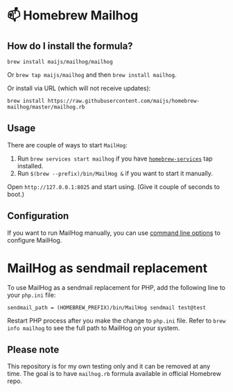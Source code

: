 # :mailbox: Homebrew Mailhog
## How do I install the formula?
`brew install maijs/mailhog/mailhog`

Or `brew tap maijs/mailhog` and then `brew install mailhog`.

Or install via URL (which will not receive updates):

```
brew install https://raw.githubusercontent.com/maijs/homebrew-mailhog/master/mailhog.rb
```

## Usage
There are couple of ways to start `MailHog`:

1. Run `brew services start mailhog` if you have [`homebrew-services`](https://github.com/Homebrew/homebrew-services) tap installed.
2. Run `$(brew --prefix)/bin/MailHog &` if you want to start it manually.

Open `http://127.0.0.1:8025` and start using. (Give it couple of seconds to boot.)

## Configuration
If you want to run MailHog manually, you can use [command line options](https://github.com/mailhog/MailHog/blob/master/docs/CONFIG.md) to configure MailHog.

# MailHog as sendmail replacement
To use MailHog as a sendmail replacement for PHP, add the following line to your `php.ini` file:
```
sendmail_path = (HOMEBREW_PREFIX)/bin/MailHog sendmail test@test
```
Restart PHP process after you make the change to `php.ini` file. Refer to `brew info mailhog` to see the full path to MailHog on your system.

## Please note
This repository is for my own testing only and it can be removed at any time. The goal is to have `mailhog.rb` formula available in official Homebrew repo.